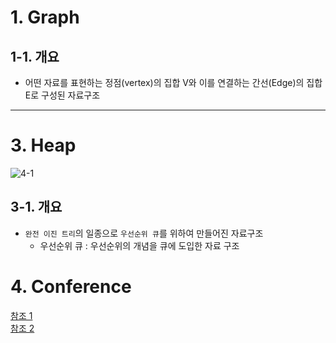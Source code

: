 # 1. Graph
## 1-1. 개요
- 어떤 자료를 표현하는 정점(vertex)의 집합 V와 이를 연결하는 간선(Edge)의 집합 E로 구성된 자료구조
____
#

# 3. Heap
![4-1](https://user-images.githubusercontent.com/48504392/127205263-e9b9e531-11eb-49c3-8065-c0d41094339c.png)  
## 3-1. 개요
- `완전 이진 트리`의 일종으로 `우선순위 큐`를 위하여 만들어진 자료구조
  - 우선순위 큐 : 우선순위의 개념을 큐에 도입한 자료 구조

# 4. Conference
[참조 1](https://gmlwjd9405.github.io/2018/08/13/data-structure-graph.html)  
[참조 2](https://gmlwjd9405.github.io/2018/05/10/data-structure-heap.html)  
